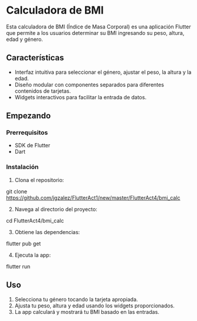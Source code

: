 # Calculadora de BMI

Esta calculadora de BMI (Índice de Masa Corporal) es una aplicación Flutter que permite a los usuarios determinar su BMI ingresando su peso, altura, edad y género.

## Características

- Interfaz intuitiva para seleccionar el género, ajustar el peso, la altura y la edad.
- Diseño modular con componentes separados para diferentes contenidos de tarjetas.
- Widgets interactivos para facilitar la entrada de datos.

## Empezando

### Prerrequisitos

- SDK de Flutter
- Dart

### Instalación

1. Clona el repositorio:

git clone https://github.com/jgzalez/FlutterAct1/new/master/FlutterAct4/bmi_calc

2. Navega al directorio del proyecto:

cd FlutterAct4/bmi_calc

3. Obtiene las dependencias:

flutter pub get

4. Ejecuta la app:

flutter run

## Uso

1. Selecciona tu género tocando la tarjeta apropiada.
2. Ajusta tu peso, altura y edad usando los widgets proporcionados.
3. La app calculará y mostrará tu BMI basado en las entradas.
